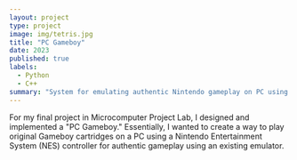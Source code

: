 ```yaml
---
layout: project
type: project
image: img/tetris.jpg
title: "PC Gameboy"
date: 2023
published: true
labels:
  - Python
  - C++
summary: "System for emulating authentic Nintendo gameplay on PC using a Programmable System on Chip (PSoC)."
---
```


For my final project in Microcomputer Project Lab, I designed and implemented a "PC Gameboy." Essentially, I wanted to create a way to play original Gameboy cartridges on a PC using a Nintendo Entertainment System (NES) controller for authentic gameplay using an existing emulator. 
